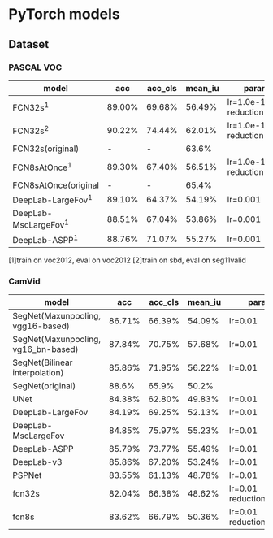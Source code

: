 # PyTorch models

## Dataset
### PASCAL VOC
model|acc|acc_cls|mean_iu|params
---|---|---|---|---
FCN32s<sup>1</sup>|89.00%|69.68%|56.49%|lr=1.0e-10<br>reduction='sum'
FCN32s<sup>2</sup>|90.22%|74.44%|62.01%|lr=1.0e-10<br>reduction='sum'
FCN32s(original)|-|-|63.6%|
FCN8sAtOnce<sup>1</sup>|89.30%|67.40%|56.51%|lr=1.0e-10<br>reduction='sum'
FCN8sAtOnce(original|-|-|65.4%|
DeepLab-LargeFov<sup>1</sup>|89.10%|64.37%|54.19%|lr=0.001
DeepLab-MscLargeFov<sup>1</sup>|88.51%|67.04%|53.86%|lr=0.001
DeepLab-ASPP<sup>1</sup>|88.76%|71.07%|55.27%|lr=0.001
[1]train on voc2012, eval on voc2012
[2]train on sbd, eval on seg11valid

### CamVid
model|acc|acc_cls|mean_iu|params
---|---|---|---|---
SegNet(Maxunpooling, vgg16-based)|86.71%|66.39%|54.09%|lr=0.01
SegNet(Maxunpooling, vg16_bn-based)|87.84%|70.75%|57.68%|lr=0.01
SegNet(Bilinear interpolation)|85.86%|71.95%|56.22%|lr=0.01
SegNet(original)|88.6%|65.9%|50.2%
UNet|84.38%|62.80%|49.83%|lr=0.01
DeepLab-LargeFov|84.19%|69.25%|52.13%|lr=0.01
DeepLab-MscLargeFov|84.85%|75.97%|55.23%|lr=0.01
DeepLab-ASPP|85.79%|73.77%|55.49%|lr=0.01
DeepLab-v3|85.86%|67.20%|53.24%|lr=0.01
PSPNet|83.55%|61.13%|48.78%|lr=0.01
fcn32s|82.04%|66.38%|48.62%|lr=0.01<br>reduction='mean'
fcn8s|83.62%|66.79%|50.36%|lr=0.01<br>reduction='mean'